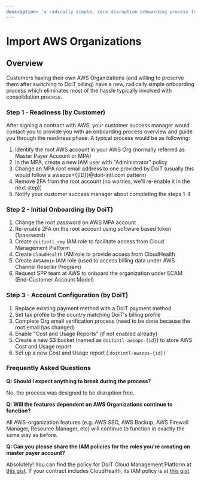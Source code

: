 ```yaml
---
description: 'a radically simple, zero disruption onboarding process for our customers'
---
```


# Import AWS Organizations

## Overview

Customers having their own AWS Organizations \(and willing to preserve them after switching to DoiT billing\) have a new, radically simple onboarding process which eliminates most of the hassle typically involved with consolidation process.

### Step 1 - Readiness \(by Customer\)

After signing a contract with AWS, your customer success manager would contact you to provide you with an onboarding process overview and guide you through the readiness phase. A typical process would be as following:

1. Identify the root AWS account in your AWS Org \(normally referred as Master Payer Account or MPA\)
2. In the MPA, create a new IAM user with "Administrator" policy
3. Change an MPA root email address to one provided by DoiT \(usually this would follow a awsops+{{ID}}@doit-intl.com pattern\)
4. Remove 2FA from the root account \(no worries, we'll re-enable it in the next step\)\]
5. Notify your customer success manager about completing the steps 1-4

### Step 2 - Initial Onboarding \(by DoiT\)

1. Change the root password on AWS MPA account
2. Re-enable 2FA on the root account using software based token \(1password\)
3. Create `doitintl_cmp` IAM role to facilitate access from Cloud Management Platform
4. Create `CloudHealth` IAM role to provide access from CloudHealth
5. Create `AWSAdmin` IAM role \(used to access billing data under AWS Channel Reseller Program\)
6. Request SPP team at AWS to onboard the organization under ECAM \(End-Customer Account Model\)

### Step 3 - Account Configuration \(by DoiT\)

1. Replace existing payment method with a DoiT payment method
2. Set tax profile to the country matching DoiT's billing profile
3. Complete Org email verification process \(need to be done because the root email has changed\)
4. Enable "Cost and Usage Reports" \(if not enabled already\)
5. Create a new S3 bucket \(named as `doitintl-awsops-{id}`\) to store AWS Cost and Usage report
6. Set up a new Cost and Usage report \( `doitintl-awsops-{id})`

### Frequently Asked Questions

**Q: Should I expect anything to break during the process?**

No, the process was designed to be disruption free.

**Q: Will the features dependent on AWS Organizations continue to function?**

All AWS-organization features \(e.g. AWS SSO, AWS Backup, AWS Firewall Manager, Resource Manager, etc\) will continue to function in exactly the same way as before.

**Q: Can you please share the IAM policies for the roles you're creating on master payer account?**

Absolutely! You can find the policy for DoiT Cloud Management Platform at [this gist](https://gist.github.com/spark2ignite/e2a5a23fc6d239837cc3765cc0db024d). If your contract includes CloudHealth, its IAM policy is at [this gist](https://gist.github.com/spark2ignite/136441bb23eb90a256b1d550ea7df5c3).
